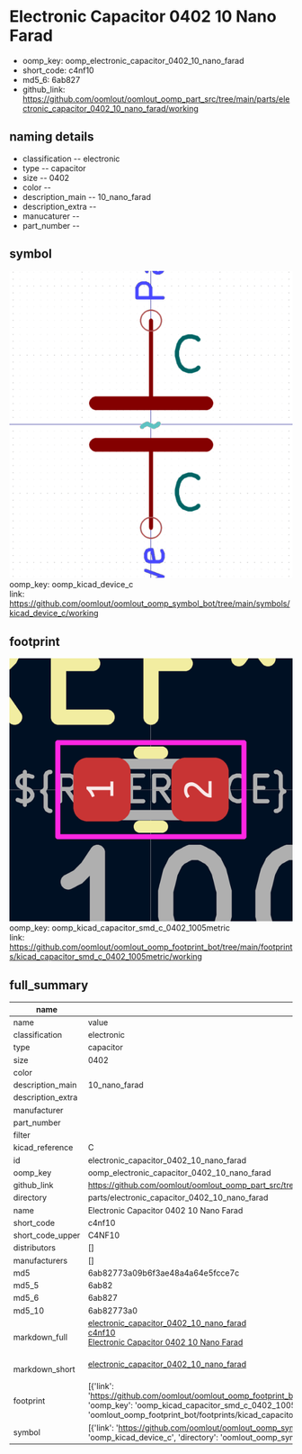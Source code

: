 # Electronic Capacitor 0402 10 Nano Farad

  
* oomp_key: oomp_electronic_capacitor_0402_10_nano_farad 
* short_code: c4nf10
* md5_6: 6ab827  
* github_link: https://github.com/oomlout/oomlout_oomp_part_src/tree/main/parts/electronic_capacitor_0402_10_nano_farad/working  
## naming details
* classification -- electronic
* type -- capacitor
* size -- 0402
* color -- 
* description_main -- 10_nano_farad
* description_extra -- 
* manucaturer -- 
* part_number -- 



## symbol

![](symbol/0/working/working_600.png)  
oomp_key: oomp_kicad_device_c  
link: https://github.com/oomlout/oomlout_oomp_symbol_bot/tree/main/symbols/kicad_device_c/working  

## footprint

![](footprint/0/working/working_600.png)  
oomp_key: oomp_kicad_capacitor_smd_c_0402_1005metric  
link: https://github.com/oomlout/oomlout_oomp_footprint_bot/tree/main/footprints/kicad_capacitor_smd_c_0402_1005metric/working  

## full_summary
| name | value | 
| --- | --- | 
| name | value | 
| classification | electronic | 
| type | capacitor | 
| size | 0402 | 
| color |  | 
| description_main | 10_nano_farad | 
| description_extra |  | 
| manufacturer |  | 
| part_number |  | 
| filter |  | 
| kicad_reference | C | 
| id | electronic_capacitor_0402_10_nano_farad | 
| oomp_key | oomp_electronic_capacitor_0402_10_nano_farad | 
| github_link | https://github.com/oomlout/oomlout_oomp_part_src/tree/main/parts/electronic_capacitor_0402_10_nano_farad/working | 
| directory | parts/electronic_capacitor_0402_10_nano_farad | 
| name | Electronic Capacitor 0402 10 Nano Farad | 
| short_code | c4nf10 | 
| short_code_upper | C4NF10 | 
| distributors | [] | 
| manufacturers | [] | 
| md5 | 6ab82773a09b6f3ae48a4a64e5fcce7c | 
| md5_5 | 6ab82 | 
| md5_6 | 6ab827 | 
| md5_10 | 6ab82773a0 | 
| markdown_full | [electronic_capacitor_0402_10_nano_farad](https://github.com/oomlout/oomlout_oomp_part_src/tree/main/parts/electronic_capacitor_0402_10_nano_farad/working)<br>[c4nf10](https://github.com/oomlout/oomlout_oomp_part_src/tree/main/parts/electronic_capacitor_0402_10_nano_farad/working)<br>[Electronic Capacitor 0402 10 Nano Farad](https://github.com/oomlout/oomlout_oomp_part_src/tree/main/parts/electronic_capacitor_0402_10_nano_farad/working)<br><br> | 
| markdown_short | [electronic_capacitor_0402_10_nano_farad](https://github.com/oomlout/oomlout_oomp_part_src/tree/main/parts/electronic_capacitor_0402_10_nano_farad/working)<br><br> | 
| footprint | [{'link': 'https://github.com/oomlout/oomlout_oomp_footprint_bot/tree/main/foootprntss/kicad_capacitor_smd_c_0402_1005metric', 'oomp_key': 'oomp_kicad_capacitor_smd_c_0402_1005metric', 'directory': 'oomlout_oomp_footprint_bot/footprints/kicad_capacitor_smd_c_0402_1005metric//working/working.kicad_mod'}] | 
| symbol | [{'link': 'https://github.com/oomlout/oomlout_oomp_symbol_bot/tree/main/symbols/kicad_device_c', 'oomp_key': 'oomp_kicad_device_c', 'directory': 'oomlout_oomp_symbol_bot/symbols/kicad_device_c//working/working.kicad_sym'}] | 
